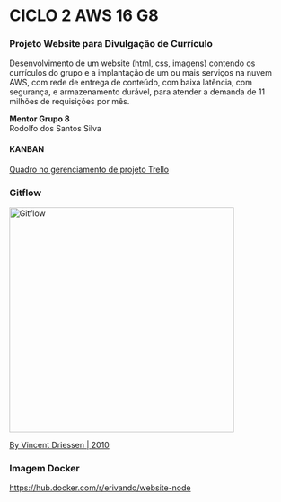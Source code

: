 # CICLO 2 AWS 16 G8

### Projeto Website para Divulgação de Currículo  
Desenvolvimento de um website (html, css, imagens) contendo os currículos do grupo e a implantação de um ou mais serviços na nuvem AWS, com rede de entrega de conteúdo, com baixa latência, com segurança, e armazenamento durável, para atender a demanda de 11 milhões de requisições por mês.  

**Mentor Grupo 8**  
Rodolfo dos Santos Silva

#### KANBAN
[Quadro no gerenciamento de projeto Trello](https://trello.com/b/aZODSjkj/kanban-da-cloud)

### Gitflow
<img width=400px src="https://nvie.com/img/git-model@2x.png" alt="Gitflow">

[By Vincent Driessen | 2010 ](https://nvie.com/posts/a-successful-git-branching-model/)

### Imagem Docker
https://hub.docker.com/r/erivando/website-node